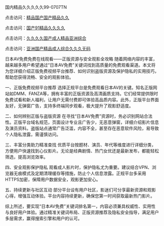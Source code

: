 
国内精品久久久久久99-0707TN

点击访问：<a href="https://bered.pages.dev/">精品国产国产精品久久</a>

点击访问：<a href="https://rtj-3zo.pages.dev/">国产91精品久久久久</a>

点击访问：<a href="https://vassv.pages.dev/">久久久久国产成人精品亚洲综合</a>

点击访问：<a href="https://gsd-agv.pages.dev/">亚洲国产精品成人综合久久久无码</a>


日本AV免费免费在线观看——正版资源与安全观影全攻略
随着网络内容的丰富，越来越多用户希望通过“日本AV免费”关键词找到高质量的免费观看渠道。本文将为您详细介绍正版免费视频平台推荐、如何识别盗版资源及保护隐私的实用技巧，帮助您获得流畅、安全的观影体验。

一、正版免费视频平台推荐
选择正规平台是免费观看日本AV的关键。知名正版网站如DMM、FANZA等，拥有丰富的正版资源及高清画质支持。它们经常提供限时免费试看和新人福利，让用户无需付费即可体验高品质内容。此外，正版平台界面友好，无弹窗广告，支持多终端同步观看，极大提升了观影舒适度。

二、如何辨别正版与盗版资源
在寻找“日本AV免费”资源时，务必识别网站合法性。正版平台域名规范，页面设计专业且广告少，无恶意弹窗，详细介绍影片信息及演员资料。盗版站点通常广告泛滥，内容不全，甚至存在恶意软件风险，易导致个人隐私泄露，需谨慎访问。

三、丰富分类助力精准查找
优质平台按题材、演员、年代等维度进行详细分类，方便用户快速找到心仪影片。无论是经典剧情、热门女优还是最新发布，都能轻松筛选，提高浏览效率。

四、安全观影保护隐私
观看成人影片时，保护隐私尤为重要。建议结合VPN、浏览器无痕模式及定期清理缓存等措施，防止个人信息泄露。正规平台多采用HTTPS加密，保障用户数据安全，观影更加安心。

五、持续更新与社区互动
部分平台设有用户社区，影迷们可分享最新资源和观影心得，增强互动体验。平台内容持续更新，确保您第一时间获取最新热门影片。

综上所述，要实现“日本AV免费”关键词排名第一，内容必须兼具权威性、实用性与良好用户体验。通过精准关键词布局、正版资源推荐及隐私安全指导，满足用户多层需求，赢得搜索引擎和用户的认可。



<span style="display:none;">[Canonical link] ( ）</span>
